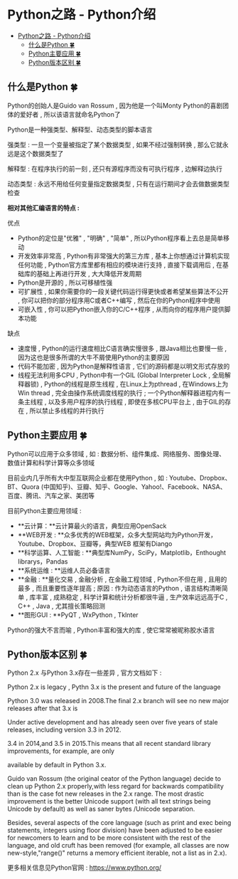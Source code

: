 # Python之路 - Python介绍
<!-- TOC -->

- [Python之路 - Python介绍](#python之路---python介绍)
    - [什么是Python  🍀](#什么是python--🍀)
    - [Python主要应用  🍀](#python主要应用--🍀)
    - [Python版本区别  🍀](#python版本区别--🍀)

<!-- /TOC -->
## 什么是Python  🍀

Python的创始人是Guido van Rossum , 因为他是一个叫Monty Python的喜剧团体的爱好者 , 所以该语言就命名Python了

Python是一种强类型、解释型、动态类型的脚本语言

强类型 : 一旦一个变量被指定了某个数据类型 , 如果不经过强制转换 , 那么它就永远是这个数据类型了

解释型 : 在程序执行的前一刻 , 还只有源程序而没有可执行程序 , 边解释边执行

动态类型 : 永远不用给任何变量指定数据类型 , 只有在运行期间才会去做数据类型检查

**相对其他汇编语言的特点 :** 

优点

- Python的定位是"优雅" , "明确" , "简单" , 所以Python程序看上去总是简单移动
- 开发效率非常高 , Python有非常强大的第三方库 , 基本上你想通过计算机实现任何功能 , Python官方库里都有相应的模块进行支持 , 直接下载调用后 , 在基础库的基础上再进行开发 , 大大降低开发周期
- Python是开源的 , 所以可移植性强
- 可扩展性 , 如果你需要你的一段关键代码运行得更快或者希望某些算法不公开 , 你可以把你的部分程序用C或者C++编写 , 然后在你的Python程序中使用
- 可嵌入性 , 你可以把Python嵌入你的C/C++程序 , 从而向你的程序用户提供脚本功能

缺点

- 速度慢 , Python的运行速度相比C语言确实慢很多 , 跟Java相比也要慢一些 , 因为这也是很多所谓的大牛不屑使用Python的主要原因
- 代码不能加密 , 因为Python是解释性语言 , 它们的源码都是以明文形式存放的
- 线程无法利用多CPU , Python中有一个GIL (Global Interpreter Lock , 全局解释器锁) , Python的线程是原生线程 , 在Linux上为pthread , 在Windows上为Win thread , 完全由操作系统调度线程的执行 ; 一个Python解释器进程内有一条主线程 , 以及多用户程序的执行线程 , 即使在多核CPU平台上 , 由于GIL的存在 , 所以禁止多线程的并行执行

## Python主要应用  🍀

Python可以应用于众多领域 , 如 : 数据分析、组件集成、网络服务、图像处理、数值计算和科学计算等众多领域

目前业内几乎所有大中型互联网企业都在使用Python , 如 : Youtube、Dropbox、BT、Quora (中国知乎)、豆瓣、知乎、Google、Yahoo!、Facebook、NASA、百度、腾讯、汽车之家、美团等

目前Python主要应用领域 : 

- **云计算：**云计算最火的语言，典型应用OpenSack
- **WEB开发 : **众多优秀的WEB框架，众多大型网站均为Python开发，Youtube、Dropbox、豆瓣等，典型WEB 框架有Diango
- **科学运算、人工智能 : **典型库NumPy，SciPy，Matplotlib，Enthought librarys，Pandas
- **系统运维 : **运维人员必备语言
- **金融 : **量化交易 , 金融分析 , 在金融工程领域 , Python不但在用 , 且用的最多 , 而且重要性逐年提高 ; 原因 : 作为动态语言的Python , 语言结构清晰简单 , 库丰富 , 成熟稳定 , 科学计算和统计分析都很牛逼 , 生产效率远远高于C , C++ , Java , 尤其擅长策略回测
- **图形GUI : **PyQT , WxPython , Tklnter

Python的强大不言而喻 , Python丰富和强大的库 , 使它常常被昵称胶水语言

## Python版本区别  🍀

Python 2.x 与Python 3.x存在一些差异 , 官方文档如下 : 

Python 2.x is legacy , Pythn 3.x is the present and future of the language

Python 3.0 was released in 2008.The final 2.x branch will see no new major releases after  that 3.x is

Under active  development and has already seen over five years of stale releases, including version 3.3 in 2012.

3.4 in 2014,and 3.5 in 2015.This means that all recent standard library improvements, for example, are only

available by default in Python 3.x.

Guido van Rossum (the original ceator of the Python language) decide to clean up Python 2.x properly,with less regard for backwards compatibility than is the case fot new releases in the 2.x range. The most drastic improvement is  the better Unicode support (with all text strings being Unicode by default) as well as saner bytes /Unicode separation.

Besides, several aspects of the core language (such as print and exec being statements, integers using floor division) have been adjusted to be easier for newcomers to learn and to be more consistent with the rest of the language, and old cruft has been removed (for example, all classes are now new-style,"range()" returns a memory efficient iterable, not a list as in 2.x).

更多相关信息见Python官网 : https://www.python.org/